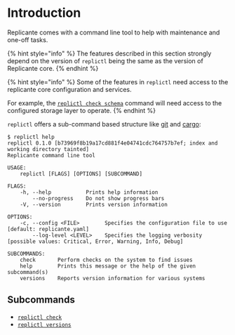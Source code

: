 # Introduction
Replicante comes with a command line tool to help with maintenance and one-off tasks.

{% hint style="info" %}
The features described in this section strongly depend on the version
of `replictl` being the same as the version of Replicante core.
{% endhint %}

{% hint style="info" %}
Some of the features in `replictl` need access to the replicante core configuration and services.

For example, the [`replictl check schema`](./checks.md#schema) command will need access
to the configured storage layer to operate.
{% endhint %}

`replictl` offers a sub-command based structure like [git](https://git-scm.com/)
and [cargo](https://doc.rust-lang.org/cargo/index.html):

```text
$ replictl help
replictl 0.1.0 [b73969f8b19a17cd881f4e04741cdc764757b7ef; index and working directory tainted]
Replicante command line tool

USAGE:
    replictl [FLAGS] [OPTIONS] [SUBCOMMAND]

FLAGS:
    -h, --help           Prints help information
        --no-progress    Do not show progress bars
    -V, --version        Prints version information

OPTIONS:
    -c, --config <FILE>        Specifies the configuration file to use [default: replicante.yaml]
        --log-level <LEVEL>    Specifies the logging verbosity [possible values: Critical, Error, Warning, Info, Debug]

SUBCOMMANDS:
    check       Perform checks on the system to find issues
    help        Prints this message or the help of the given subcommand(s)
    versions    Reports version information for various systems
```

## Subcommands

  * [`replictl check`](./checks.md)
  * [`replictl versions`](./versions.md)
